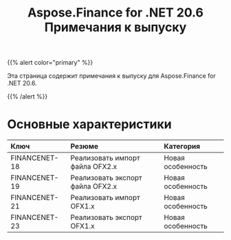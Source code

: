﻿---
title: Aspose.Finance for .NET 20.6 Примечания к выпуску
type: docs
weight: 90
url: /ru/net/aspose-finance-for-net-20-6-release-notes/
---
{{% alert color="primary" %}}

Эта страница содержит примечания к выпуску для Aspose.Finance for .NET 20.6.

{{% /alert %}}

# Основные характеристики

|**Ключ**|**Резюме**|**Категория**|
|:- |:- |:- |
|FINANCENET-18|Реализовать импорт файла OFX2.x|Новая особенность|
|FINANCENET-19|Реализовать экспорт файла OFX2.x|Новая особенность|
|FINANCENET-21|Реализовать импорт OFX1.x|Новая особенность|
|FINANCENET-23|Реализовать экспорт OFX1.x|Новая особенность|
